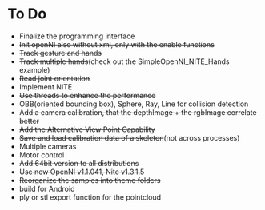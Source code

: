 # To Do #

  * Finalize the programming interface
  * ~~Init openNI also without xml, only with the enable functions~~
  * ~~Track gesture and hands~~
  * ~~Track multiple hands~~(check out the SimpleOpenNI\_NITE\_Hands example)
  * ~~Read joint orientation~~
  * Implement NITE
  * ~~Use threads to enhance the performance~~
  * OBB(oriented bounding box), Sphere, Ray, Line for collision detection
  * ~~Add a camera calibration, that the depthImage + the rgbImage correlate  better~~
  * ~~Add the Alternative View Point Capability~~
  * ~~Save and load calibration data of a skeleton~~(not across processes)
  * Multiple cameras
  * Motor control
  * ~~Add 64bit version to all distributions~~
  * ~~Use new OpenNI v1.1.041, Nite v1.3.1.5~~
  * ~~Reorganize the samples into theme folders~~
  * build for Android
  * ply or stl export function for the pointcloud
